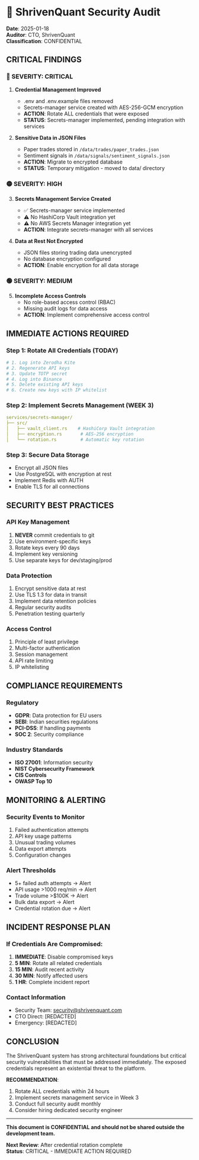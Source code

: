 # 🔐 ShrivenQuant Security Audit

**Date**: 2025-01-18  
**Auditor**: CTO, ShrivenQuant  
**Classification**: CONFIDENTIAL

## CRITICAL FINDINGS

### 🔴 SEVERITY: CRITICAL

1. **Credential Management Improved**
   - .env and .env.example files removed
   - Secrets-manager service created with AES-256-GCM encryption
   - **ACTION**: Rotate ALL credentials that were exposed
   - **STATUS**: Secrets-manager implemented, pending integration with services

2. **Sensitive Data in JSON Files**
   - Paper trades stored in `/data/trades/paper_trades.json`
   - Sentiment signals in `/data/signals/sentiment_signals.json`
   - **ACTION**: Migrate to encrypted database
   - **STATUS**: Temporary mitigation - moved to data/ directory

### 🟡 SEVERITY: HIGH

3. **Secrets Management Service Created**
   - ✅ Secrets-manager service implemented
   - ⚠️ No HashiCorp Vault integration yet
   - ⚠️ No AWS Secrets Manager integration yet
   - **ACTION**: Integrate secrets-manager with all services

4. **Data at Rest Not Encrypted**
   - JSON files storing trading data unencrypted
   - No database encryption configured
   - **ACTION**: Enable encryption for all data storage

### 🟢 SEVERITY: MEDIUM

5. **Incomplete Access Controls**
   - No role-based access control (RBAC)
   - Missing audit logs for data access
   - **ACTION**: Implement comprehensive access control

## IMMEDIATE ACTIONS REQUIRED

### Step 1: Rotate All Credentials (TODAY)
```bash
# 1. Log into Zerodha Kite
# 2. Regenerate API keys
# 3. Update TOTP secret
# 4. Log into Binance
# 5. Delete existing API keys
# 6. Create new keys with IP whitelist
```

### Step 2: Implement Secrets Management (WEEK 3)
```yaml
services/secrets-manager/
├── src/
│   ├── vault_client.rs    # HashiCorp Vault integration
│   ├── encryption.rs       # AES-256 encryption
│   └── rotation.rs         # Automatic key rotation
```

### Step 3: Secure Data Storage
- Encrypt all JSON files
- Use PostgreSQL with encryption at rest
- Implement Redis with AUTH
- Enable TLS for all connections

## SECURITY BEST PRACTICES

### API Key Management
1. **NEVER** commit credentials to git
2. Use environment-specific keys
3. Rotate keys every 90 days
4. Implement key versioning
5. Use separate keys for dev/staging/prod

### Data Protection
1. Encrypt sensitive data at rest
2. Use TLS 1.3 for data in transit
3. Implement data retention policies
4. Regular security audits
5. Penetration testing quarterly

### Access Control
1. Principle of least privilege
2. Multi-factor authentication
3. Session management
4. API rate limiting
5. IP whitelisting

## COMPLIANCE REQUIREMENTS

### Regulatory
- **GDPR**: Data protection for EU users
- **SEBI**: Indian securities regulations
- **PCI-DSS**: If handling payments
- **SOC 2**: Security compliance

### Industry Standards
- **ISO 27001**: Information security
- **NIST Cybersecurity Framework**
- **CIS Controls**
- **OWASP Top 10**

## MONITORING & ALERTING

### Security Events to Monitor
1. Failed authentication attempts
2. API key usage patterns
3. Unusual trading volumes
4. Data export attempts
5. Configuration changes

### Alert Thresholds
- 5+ failed auth attempts → Alert
- API usage >1000 req/min → Alert
- Trade volume >$100K → Alert
- Bulk data export → Alert
- Credential rotation due → Alert

## INCIDENT RESPONSE PLAN

### If Credentials Are Compromised:
1. **IMMEDIATE**: Disable compromised keys
2. **5 MIN**: Rotate all related credentials
3. **15 MIN**: Audit recent activity
4. **30 MIN**: Notify affected users
5. **1 HR**: Complete incident report

### Contact Information
- Security Team: security@shrivenquant.com
- CTO Direct: [REDACTED]
- Emergency: [REDACTED]

## CONCLUSION

The ShrivenQuant system has strong architectural foundations but critical security vulnerabilities that must be addressed immediately. The exposed credentials represent an existential threat to the platform.

**RECOMMENDATION**: 
1. Rotate ALL credentials within 24 hours
2. Implement secrets management service in Week 3
3. Conduct full security audit monthly
4. Consider hiring dedicated security engineer

---

**This document is CONFIDENTIAL and should not be shared outside the development team.**

**Next Review**: After credential rotation complete  
**Status**: CRITICAL - IMMEDIATE ACTION REQUIRED